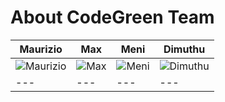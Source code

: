 About CodeGreen Team
===========================


| Maurizio | Max | Meni | Dimuthu
|--- |--- |--- |---
| ![Maurizio](https://pbs.twimg.com/profile_images/536400530075971584/_zOPB12Q_400x400.jpeg) | ![Max](https://pbs.twimg.com/profile_images/536841741039464448/Z8QM0uFh.jpeg) | ![Meni](https://pbs.twimg.com/profile_images/536841741039464448/Z8QM0uFh.jpeg) | ![Dimuthu](https://pbs.twimg.com/profile_images/536841741039464448/Z8QM0uFh.jpeg) |
|--- |--- |--- |---


